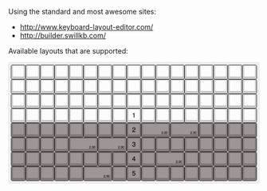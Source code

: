 Using the standard and most awesome sites:

 - http://www.keyboard-layout-editor.com/
 - http://builder.swillkb.com/

 Available layouts that are supported:

 ![layouts](./pcb-keyboard-supported-layouts.jpg)

